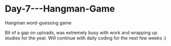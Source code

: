 # Day-7---Hangman-Game
Hangman word-guessing game

Bit of a gap on uploads, was extremely busy with work and wrapping up studies for the year. Will continue with daily coding for the next few weeks :)
